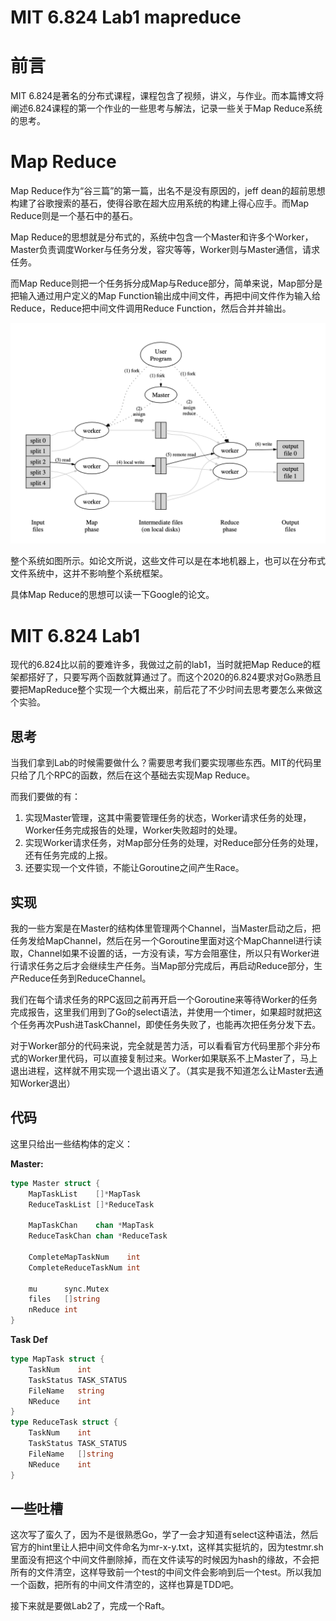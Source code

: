 # MIT 6.824 Lab1 mapreduce



# 前言

MIT 6.824是著名的分布式课程，课程包含了视频，讲义，与作业。而本篇博文将阐述6.824课程的第一个作业的一些思考与解法，记录一些关于Map Reduce系统的思考。

# Map Reduce

Map Reduce作为“谷三篇”的第一篇，出名不是没有原因的，jeff dean的超前思想构建了谷歌搜索的基石，使得谷歌在超大应用系统的构建上得心应手。而Map Reduce则是一个基石中的基石。

Map Reduce的思想就是分布式的，系统中包含一个Master和许多个Worker，Master负责调度Worker与任务分发，容灾等等，Worker则与Master通信，请求任务。

而Map Reduce则把一个任务拆分成Map与Reduce部分，简单来说，Map部分是把输入通过用户定义的Map Function输出成中间文件，再把中间文件作为输入给Reduce，Reduce把中间文件调用Reduce Function，然后合并并输出。

![](/images/mapreduce.png)

整个系统如图所示。如论文所说，这些文件可以是在本地机器上，也可以在分布式文件系统中，这并不影响整个系统框架。

具体Map Reduce的思想可以读一下Google的论文。



# MIT 6.824 Lab1

现代的6.824比以前的要难许多，我做过之前的lab1，当时就把Map Reduce的框架都搭好了，只要写两个函数就算通过了。而这个2020的6.824要求对Go熟悉且要把MapReduce整个实现一个大概出来，前后花了不少时间去思考要怎么来做这个实验。

## 思考

当我们拿到Lab的时候需要做什么？需要思考我们要实现哪些东西。MIT的代码里只给了几个RPC的函数，然后在这个基础去实现Map Reduce。

而我们要做的有：

1. 实现Master管理，这其中需要管理任务的状态，Worker请求任务的处理，Worker任务完成报告的处理，Worker失败超时的处理。
2. 实现Worker请求任务，对Map部分任务的处理，对Reduce部分任务的处理，还有任务完成的上报。
3. 还要实现一个文件锁，不能让Goroutine之间产生Race。

## 实现

我的一些方案是在Master的结构体里管理两个Channel，当Master启动之后，把任务发给MapChannel，然后在另一个Goroutine里面对这个MapChannel进行读取，Channel如果不设置的话，一方没有读，写方会阻塞住，所以只有Worker进行请求任务之后才会继续生产任务。当Map部分完成后，再启动Reduce部分，生产Reduce任务到ReduceChannel。

我们在每个请求任务的RPC返回之前再开启一个Goroutine来等待Worker的任务完成报告，这里我们用到了Go的select语法，并使用一个timer，如果超时就把这个任务再次Push进TaskChannel，即使任务失败了，也能再次把任务分发下去。

对于Worker部分的代码来说，完全就是苦力活，可以看看官方代码里那个非分布式的Worker里代码，可以直接复制过来。Worker如果联系不上Master了，马上退出进程，这样就不用实现一个退出语义了。（其实是我不知道怎么让Master去通知Worker退出）

## 代码

这里只给出一些结构体的定义：

**Master:**

```go
type Master struct {
	MapTaskList    []*MapTask
	ReduceTaskList []*ReduceTask

	MapTaskChan    chan *MapTask
	ReduceTaskChan chan *ReduceTask

	CompleteMapTaskNum    int
	CompleteReduceTaskNum int

	mu      sync.Mutex
	files   []string
	nReduce int
}
```

**Task Def**

```go
type MapTask struct {
	TaskNum    int
	TaskStatus TASK_STATUS
	FileName   string
	NReduce    int
}
type ReduceTask struct {
	TaskNum    int
	TaskStatus TASK_STATUS
	FileName   []string
	NReduce    int
}
```

## 一些吐槽

这次写了蛮久了，因为不是很熟悉Go，学了一会才知道有select这种语法，然后官方的hint里让人把中间文件命名为mr-x-y.txt，这样其实挺坑的，因为testmr.sh里面没有把这个中间文件删除掉，而在文件读写的时候因为hash的缘故，不会把所有的文件清空，这样导致前一个test的中间文件会影响到后一个test。所以我加一个函数，把所有的中间文件清空的，这样也算是TDD吧。

接下来就是要做Lab2了，完成一个Raft。
